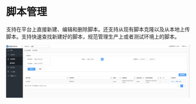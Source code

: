 # 脚本管理

支持在平台上直接新建、编辑和删除脚本。还支持从现有脚本克隆以及从本地上传脚本。支持快速查找新建好的脚本，规范管理生产上或者测试环境上的脚本。

![-w2020](../assets/脚本管理.png)
